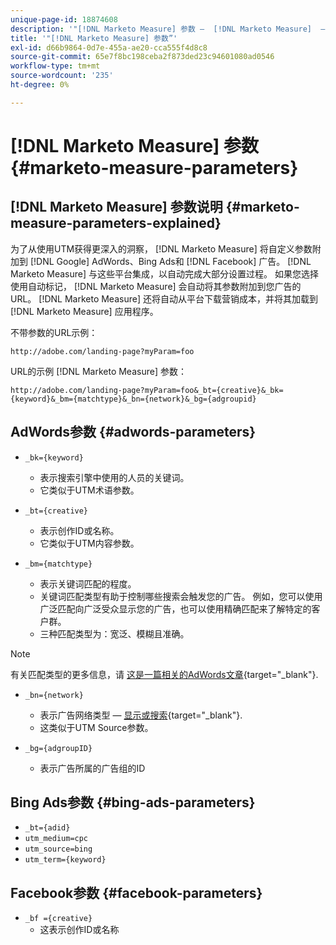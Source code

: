 ```yaml
---
unique-page-id: 18874608
description: '"[!DNL Marketo Measure] 参数 —  [!DNL Marketo Measure]  — 产品文档”'
title: '"[!DNL Marketo Measure] 参数”'
exl-id: d66b9864-0d7e-455a-ae20-cca555f4d8c8
source-git-commit: 65e7f8bc198ceba2f873ded23c94601080ad0546
workflow-type: tm+mt
source-wordcount: '235'
ht-degree: 0%

---
```


# [!DNL Marketo Measure] 参数 {#marketo-measure-parameters}

## [!DNL Marketo Measure] 参数说明 {#marketo-measure-parameters-explained}

为了从使用UTM获得更深入的洞察， [!DNL Marketo Measure] 将自定义参数附加到 [!DNL Google] AdWords、Bing Ads和 [!DNL Facebook] 广告。 [!DNL Marketo Measure] 与这些平台集成，以自动完成大部分设置过程。 如果您选择使用自动标记， [!DNL Marketo Measure] 会自动将其参数附加到您广告的URL。 [!DNL Marketo Measure] 还将自动从平台下载营销成本，并将其加载到 [!DNL Marketo Measure] 应用程序。

不带参数的URL示例：

`http://adobe.com/landing-page?myParam=foo`

URL的示例 [!DNL Marketo Measure] 参数：

`http://adobe.com/landing-page?myParam=foo&_bt={creative}&_bk={keyword}&_bm={matchtype}&_bn={network}&_bg={adgroupid}`

## AdWords参数 {#adwords-parameters}

* `_bk={keyword}`
   * 表示搜索引擎中使用的人员的关键词。
   * 它类似于UTM术语参数。

* `_bt={creative}`
   * 表示创作ID或名称。
   * 它类似于UTM内容参数。

* `_bm={matchtype}`
   * 表示关键词匹配的程度。
   * 关键词匹配类型有助于控制哪些搜索会触发您的广告。 例如，您可以使用广泛匹配向广泛受众显示您的广告，也可以使用精确匹配来了解特定的客户群。
   * 三种匹配类型为：宽泛、模糊且准确。

>[!NOTE]
>
>有关匹配类型的更多信息，请 [这是一篇相关的AdWords文章](https://support.google.com/adwords/answer/2497836?hl=en){target="_blank"}.

* `_bn={network}`
   * 表示广告网络类型 —  [显示或搜索](https://support.google.com/adwords/answer/1752334?hl=en){target="_blank"}.
   * 这类似于UTM Source参数。

* `_bg={adgroupID}`
   * 表示广告所属的广告组的ID

## Bing Ads参数 {#bing-ads-parameters}

* `_bt={adid}`
* `utm_medium=cpc`
* `utm_source=bing`
* `utm_term={keyword}`

## Facebook参数 {#facebook-parameters}

* `_bf ={creative}`
   * 这表示创作ID或名称
